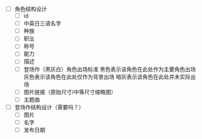 - [ ] 角色结构设计
  - [ ] id
  - [ ] 中英日三语名字
  - [ ] 种族
  - [ ] 职业
  - [ ] 称号
  - [ ] 能力
  - [ ] 描述
  - [ ] 登场作（黑灰白）角色出场标准
    黑色表示该角色在此处作为主要角色出场
    灰色表示该角色在此处仅作为背景出场
    暗灰表示该角色在此处并未实际出场 
  - [ ] 图片链接（原始尺寸/中等尺寸缩略图）
  - [ ] 主题曲
- [ ] 登场作结构设计（需要吗？）
  - [ ] 图片
  - [ ] 名字
  - [ ] 发布日期